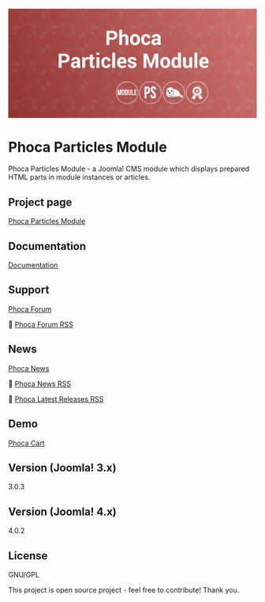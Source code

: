 



![Phoca Particles Module](https://github.com/PhocaCz/PhocaParticlesModule/blob/main/mod_phocaparticles.png?raw=true)

# Phoca Particles Module



Phoca Particles Module - a Joomla! CMS module which displays prepared HTML parts in module instances or articles.



## Project page

[Phoca Particles Module](https://www.phoca.cz/phoca-particles-module)



## Documentation

[Documentation](https://www.phoca.cz/documentation/)





## Support

[Phoca Forum](https://www.phoca.cz/forum)

:bell: [Phoca Forum RSS](https://www.phoca.cz/forum/app.php/feed)



## News

[Phoca News](https://www.phoca.cz/news)

:bell: [Phoca News RSS](https://www.phoca.cz/news?format=feed&type=rss)

:bell: [Phoca Latest Releases RSS](https://www.phoca.cz/download/feed/111?format=feed&type=rss)



## Demo

[Phoca Cart](https://www.phoca.cz/phocacart/)



## Version (Joomla! 3.x)

3.0.3

## Version (Joomla! 4.x)

4.0.2



## License

GNU/GPL



This project is open source project - feel free to contribute! Thank you.
